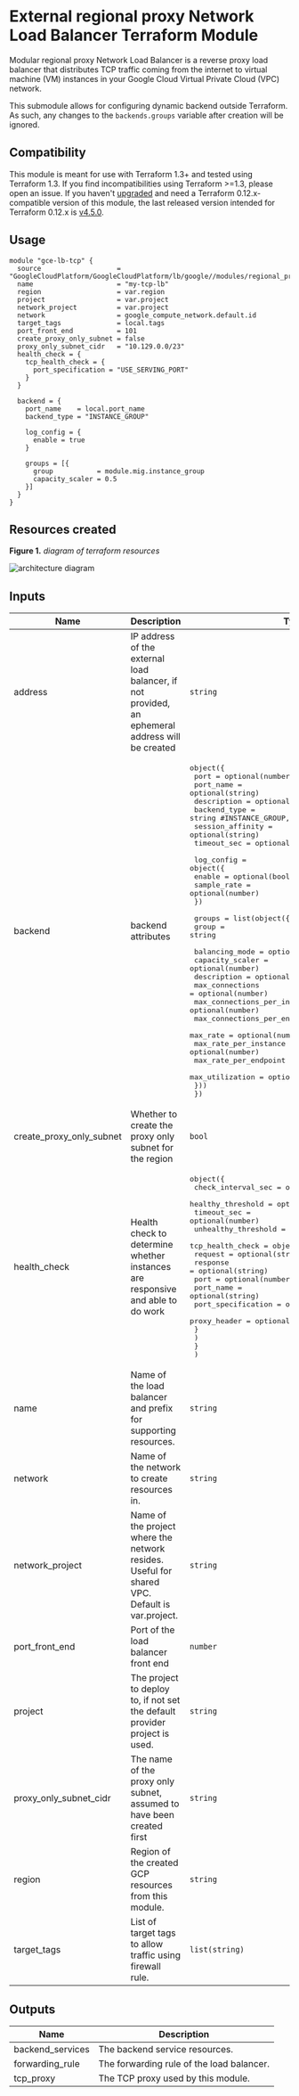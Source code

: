 # External regional proxy Network Load Balancer Terraform Module
Modular regional proxy Network Load Balancer is a reverse proxy load balancer that distributes TCP traffic coming from the internet to virtual machine (VM) instances in your Google Cloud Virtual Private Cloud (VPC) network.

This submodule allows for configuring dynamic backend outside Terraform.
As such, any changes to the `backends.groups` variable after creation will be ignored.



## Compatibility

This module is meant for use with Terraform 1.3+ and tested using Terraform 1.3. If you find incompatibilities using Terraform >=1.3, please open an issue. If you haven't
[upgraded](https://www.terraform.io/upgrade-guides/0-13.html) and need a Terraform
0.12.x-compatible version of this module, the last released version
intended for Terraform 0.12.x is [v4.5.0](https://registry.terraform.io/modules/GoogleCloudPlatform/lb-http/google/4.5.0).




## Usage

```HCL
module "gce-lb-tcp" {
  source                   = "GoogleCloudPlatform/GoogleCloudPlatform/lb/google//modules/regional_proxy_lb"
  name                     = "my-tcp-lb"
  region                   = var.region
  project                  = var.project
  network_project          = var.project
  network                  = google_compute_network.default.id
  target_tags              = local.tags
  port_front_end           = 101
  create_proxy_only_subnet = false
  proxy_only_subnet_cidr   = "10.129.0.0/23"
  health_check = {
    tcp_health_check = {
      port_specification = "USE_SERVING_PORT"
    }
  }

  backend = {
    port_name    = local.port_name
    backend_type = "INSTANCE_GROUP"

    log_config = {
      enable = true
    }

    groups = [{
      group           = module.mig.instance_group
      capacity_scaler = 0.5
    }]
  }
}
```


## Resources created

**Figure 1.** _diagram of terraform resources_

![architecture diagram](/diagram.png)


<!-- BEGINNING OF PRE-COMMIT-TERRAFORM DOCS HOOK -->
## Inputs

| Name | Description | Type | Default | Required |
|------|-------------|------|---------|:--------:|
| address | IP address of the external load balancer, if not provided, an ephemeral address will be created | `string` | `null` | no |
| backend | backend attributes | <pre>object({<br>    port             = optional(number)<br>    port_name        = optional(string)<br>    description      = optional(string)<br>    backend_type     = string #INSTANCE_GROUP, NETWORK_ENDPOINT_GROUP<br>    session_affinity = optional(string)<br>    timeout_sec      = optional(number)<br><br>    log_config = object({<br>      enable      = optional(bool)<br>      sample_rate = optional(number)<br>    })<br><br>    groups = list(object({<br>      group = string<br><br>      balancing_mode               = optional(string)<br>      capacity_scaler              = optional(number)<br>      description                  = optional(string)<br>      max_connections              = optional(number)<br>      max_connections_per_instance = optional(number)<br>      max_connections_per_endpoint = optional(number)<br>      max_rate                     = optional(number)<br>      max_rate_per_instance        = optional(number)<br>      max_rate_per_endpoint        = optional(number)<br>      max_utilization              = optional(number)<br>    }))<br>  })</pre> | n/a | yes |
| create\_proxy\_only\_subnet | Whether to create the proxy only subnet for the region | `bool` | `false` | no |
| health\_check | Health check to determine whether instances are responsive and able to do work | <pre>object({<br>    check_interval_sec  = optional(number)<br>    healthy_threshold   = optional(number)<br>    timeout_sec         = optional(number)<br>    unhealthy_threshold = optional(number)<br>    tcp_health_check = object({<br>      request            = optional(string)<br>      response           = optional(string)<br>      port               = optional(number)<br>      port_name          = optional(string)<br>      port_specification = optional(string)<br>      proxy_header       = optional(string)<br>      }<br>    )<br>    }<br>  )</pre> | n/a | yes |
| name | Name of the load balancer and prefix for supporting resources. | `string` | n/a | yes |
| network | Name of the network to create resources in. | `string` | n/a | yes |
| network\_project | Name of the project where the network resides. Useful for shared VPC. Default is var.project. | `string` | n/a | yes |
| port\_front\_end | Port of the load balancer front end | `number` | n/a | yes |
| project | The project to deploy to, if not set the default provider project is used. | `string` | `null` | no |
| proxy\_only\_subnet\_cidr | The name of the proxy only subnet, assumed to have been created first | `string` | n/a | yes |
| region | Region of the created GCP resources from this module. | `string` | n/a | yes |
| target\_tags | List of target tags to allow traffic using firewall rule. | `list(string)` | n/a | yes |

## Outputs

| Name | Description |
|------|-------------|
| backend\_services | The backend service resources. |
| forwarding\_rule | The forwarding rule of the load balancer. |
| tcp\_proxy | The TCP proxy used by this module. |

<!-- END OF PRE-COMMIT-TERRAFORM DOCS HOOK -->
